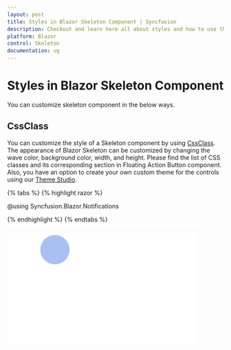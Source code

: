 ```yaml
---
layout: post
title: Styles in Blazor Skeleton Component | Syncfusion
description: Checkout and learn here all about styles and how to use them in Syncfusion Blazor Skeleton component and much more.
platform: Blazor
control: Skeleton
documentation: ug
---
```


# Styles in Blazor Skeleton Component

You can customize skeleton component in the below ways.

## CssClass

You can customize the style of a Skeleton component by using [CssClass](https://help.syncfusion.com/cr/blazor/Syncfusion.Blazor.Notifications.SfSkeleton.html#Syncfusion_Blazor_Notifications_SfSkeleton_CssClass). The appearance of Blazor Skeleton can be customized by changing the wave color, background color, width, and height. Please find the list of CSS classes and its corresponding section in Floating Action Button component. Also, you have an option to create your own custom theme for the controls using our [Theme Studio](https://blazor.syncfusion.com/themestudio/).

{% tabs %}
{% highlight razor %}

@using Syncfusion.Blazor.Notifications

<SfSkeleton Shape=SkeletonType.Circle Width="60px" CssClass="e-customize"></SfSkeleton>

<style>
    .e-customize.e-skeleton.e-shimmer-wave::after{
        background-image: linear-gradient(90deg, transparent calc(50% - 100px), 
        rgb(30 128 234 / 50%) 50%, 
        transparent calc(50% + 100px));
    }
    .e-customize.e-skeleton.e-skeleton-circle{
        background-color: #a8c1f2;
    }
</style>

{% endhighlight %}
{% endtabs %}

![Blazor Skeleton CssClass](./images/Blazor-skeleton-css-customize.png)